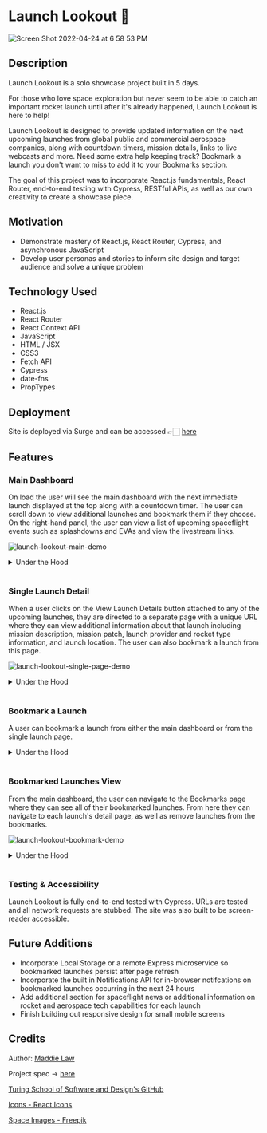 # Launch Lookout 🚀

![Screen Shot 2022-04-24 at 6 58 53 PM](https://user-images.githubusercontent.com/92049763/165004782-b0d648f3-c76e-4083-8fb7-c901d513cfa3.png)

## Description

Launch Lookout is a solo showcase project built in 5 days.

For those who love space exploration but never seem to be able to catch an important rocket launch until after it's already happened, Launch Lookout is here to help!

Launch Lookout is designed to provide updated information on the next upcoming launches from global public and commercial aerospace companies, along with countdown timers, mission details, links to live webcasts and more. Need some extra help keeping track? Bookmark a launch you don't want to miss to add it to your Bookmarks section.

The goal of this project was to incorporate React.js fundamentals, React Router, end-to-end testing with Cypress, RESTful APIs, as well as our own creativity to create a showcase piece.

## Motivation
- Demonstrate mastery of React.js, React Router, Cypress, and asynchronous JavaScript
- Develop user personas and stories to inform site design and target audience and solve a unique problem

## Technology Used
- React.js
- React Router
- React Context API
- JavaScript
- HTML / JSX
- CSS3
- Fetch API
- Cypress
- date-fns
- PropTypes

## Deployment
Site is deployed via Surge and can be accessed 👉🏻 [here](https://launch-lookout.surge.sh/)

## Features

### Main Dashboard

On load the user will see the main dashboard with the next immediate launch displayed at the top along with a countdown timer. The user can scroll down to view additional launches and bookmark them if they choose. On the right-hand panel, the user can view a list of upcoming spaceflight events such as splashdowns and EVAs and view the livestream links.

![launch-lookout-main-demo](https://user-images.githubusercontent.com/92049763/165005008-25d6faf9-c624-4fc3-adb6-c152f29e8339.gif)

<details>
  <summary>Under the Hood</summary>
  Upcoming Launches are populated using the fetch API from the Space Launch Now API, stored within a central context provider, and given to the children components as needed for rendering. Events are retrieved from a separate endpoint and stored only in the Events component.
</details>
</br>

### Single Launch Detail

When a user clicks on the View Launch Details button attached to any of the upcoming launches, they are directed to a separate page with a unique URL where they can view additional information about that launch including mission description, mission patch, launch provider and rocket type information, and launch location. The user can also bookmark a launch from this page.

![launch-lookout-single-page-demo](https://user-images.githubusercontent.com/92049763/165005044-0e248a2e-b25c-46fa-bfd5-c47a2fdeebb4.gif)

<details>
  <summary>Under the Hood</summary>
  Additional launch detail is retrieved from the main Data Context provider and rendered out.
</details>
</br>

### Bookmark a Launch

A user can bookmark a launch from either the main dashboard or from the single launch page.

<details>
  <summary>Under the Hood</summary>
  Bookmarking flow is handled with a Bookmark Context Provider that is able to store bookmarks in state and pass that data to various child components. This allows launches to be bookmarked and their visual success cue to persist across pages.
</details>
</br>

### Bookmarked Launches View 

From the main dashboard, the user can navigate to the Bookmarks page where they can see all of their bookmarked launches. From here they can navigate to each launch's detail page, as well as remove launches from the bookmarks.

![launch-lookout-bookmark-demo](https://user-images.githubusercontent.com/92049763/165005078-7c7ca54f-1351-425b-9464-79531d393197.gif)

<details>
  <summary>Under the Hood</summary>
  Clicking on the delete button for a launch will remove that launch from the Bookmark Context state and re-render the page.
</details>
</br>

### Testing & Accessibility

Launch Lookout is fully end-to-end tested with Cypress. URLs are tested and all network requests are stubbed. The site was also built to be screen-reader accessible.


## Future Additions
- Incorporate Local Storage or a remote Express microservice so bookmarked launches persist after page refresh
- Incorporate the built in Notifications API for in-browser notifcations on bookmarked launches occurring in the next 24 hours
- Add additional section for spaceflight news or additional information on rocket and aerospace tech capabilities for each launch
- Finish building out responsive design for small mobile screens

## Credits
Author: [Maddie Law](https://github.com/maddielaw)

Project spec -> [here](https://frontend.turing.edu/projects/module-3/showcase.html)

[Turing School of Software and Design's GitHub](https://github.com/turingschool-examples)

[Icons - React Icons](https://react-icons.github.io/react-icons)

[Space Images - Freepik](https://www.freepik.com/vectors/)